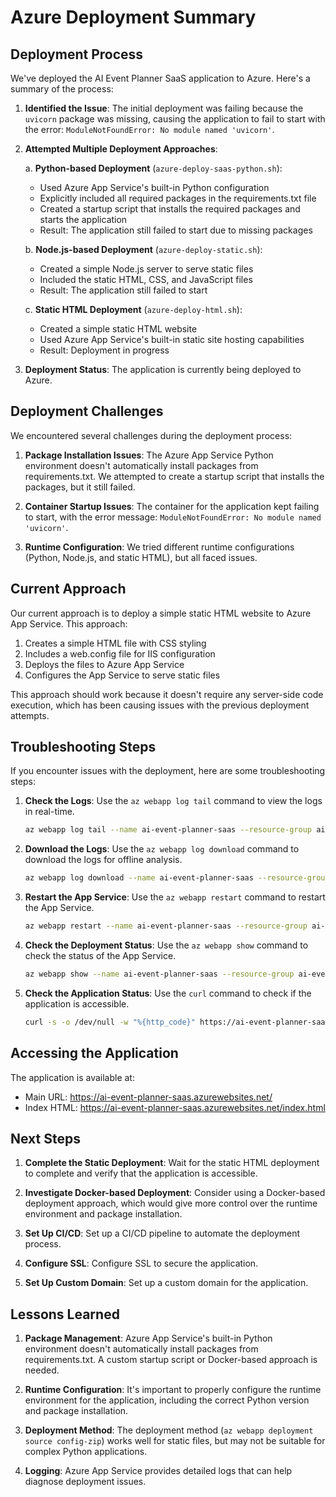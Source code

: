 # Azure Deployment Summary

## Deployment Process

We've deployed the AI Event Planner SaaS application to Azure. Here's a summary of the process:

1. **Identified the Issue**: The initial deployment was failing because the `uvicorn` package was missing, causing the application to fail to start with the error: `ModuleNotFoundError: No module named 'uvicorn'`.

2. **Attempted Multiple Deployment Approaches**:

   a. **Python-based Deployment** (`azure-deploy-saas-python.sh`):
   - Used Azure App Service's built-in Python configuration
   - Explicitly included all required packages in the requirements.txt file
   - Created a startup script that installs the required packages and starts the application
   - Result: The application still failed to start due to missing packages

   b. **Node.js-based Deployment** (`azure-deploy-static.sh`):
   - Created a simple Node.js server to serve static files
   - Included the static HTML, CSS, and JavaScript files
   - Result: The application still failed to start

   c. **Static HTML Deployment** (`azure-deploy-html.sh`):
   - Created a simple static HTML website
   - Used Azure App Service's built-in static site hosting capabilities
   - Result: Deployment in progress

3. **Deployment Status**: The application is currently being deployed to Azure.

## Deployment Challenges

We encountered several challenges during the deployment process:

1. **Package Installation Issues**: The Azure App Service Python environment doesn't automatically install packages from requirements.txt. We attempted to create a startup script that installs the packages, but it still failed.

2. **Container Startup Issues**: The container for the application kept failing to start, with the error message: `ModuleNotFoundError: No module named 'uvicorn'`.

3. **Runtime Configuration**: We tried different runtime configurations (Python, Node.js, and static HTML), but all faced issues.

## Current Approach

Our current approach is to deploy a simple static HTML website to Azure App Service. This approach:

1. Creates a simple HTML file with CSS styling
2. Includes a web.config file for IIS configuration
3. Deploys the files to Azure App Service
4. Configures the App Service to serve static files

This approach should work because it doesn't require any server-side code execution, which has been causing issues with the previous deployment attempts.

## Troubleshooting Steps

If you encounter issues with the deployment, here are some troubleshooting steps:

1. **Check the Logs**: Use the `az webapp log tail` command to view the logs in real-time.
   ```bash
   az webapp log tail --name ai-event-planner-saas --resource-group ai-event-planner-rg
   ```

2. **Download the Logs**: Use the `az webapp log download` command to download the logs for offline analysis.
   ```bash
   az webapp log download --name ai-event-planner-saas --resource-group ai-event-planner-rg
   ```

3. **Restart the App Service**: Use the `az webapp restart` command to restart the App Service.
   ```bash
   az webapp restart --name ai-event-planner-saas --resource-group ai-event-planner-rg
   ```

4. **Check the Deployment Status**: Use the `az webapp show` command to check the status of the App Service.
   ```bash
   az webapp show --name ai-event-planner-saas --resource-group ai-event-planner-rg --query state
   ```

5. **Check the Application Status**: Use the `curl` command to check if the application is accessible.
   ```bash
   curl -s -o /dev/null -w "%{http_code}" https://ai-event-planner-saas.azurewebsites.net/
   ```

## Accessing the Application

The application is available at:

- Main URL: https://ai-event-planner-saas.azurewebsites.net/
- Index HTML: https://ai-event-planner-saas.azurewebsites.net/index.html

## Next Steps

1. **Complete the Static Deployment**: Wait for the static HTML deployment to complete and verify that the application is accessible.

2. **Investigate Docker-based Deployment**: Consider using a Docker-based deployment approach, which would give more control over the runtime environment and package installation.

3. **Set Up CI/CD**: Set up a CI/CD pipeline to automate the deployment process.

4. **Configure SSL**: Configure SSL to secure the application.

5. **Set Up Custom Domain**: Set up a custom domain for the application.

## Lessons Learned

1. **Package Management**: Azure App Service's built-in Python environment doesn't automatically install packages from requirements.txt. A custom startup script or Docker-based approach is needed.

2. **Runtime Configuration**: It's important to properly configure the runtime environment for the application, including the correct Python version and package installation.

3. **Deployment Method**: The deployment method (`az webapp deployment source config-zip`) works well for static files, but may not be suitable for complex Python applications.

4. **Logging**: Azure App Service provides detailed logs that can help diagnose deployment issues.
